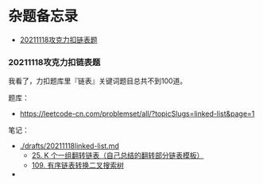 # 杂题备忘录

<!-- @import "[TOC]" {cmd="toc" depthFrom=3 depthTo=3 orderedList=false} -->

<!-- code_chunk_output -->

- [20211118攻克力扣链表题](#20211118攻克力扣链表题)

<!-- /code_chunk_output -->

### 20211118攻克力扣链表题

我看了，力扣题库里『链表』关键词题目总共不到100道。

题库：
- https://leetcode-cn.com/problemset/all/?topicSlugs=linked-list&page=1

笔记：
- [./drafts/20211118linked-list.md](./drafts/20211118linked-list.md)
  - [25. K 个一组翻转链表（自己总结的翻转部分链表模板）](./drafts/20211118linked-list.md#25-k-个一组翻转链表自己总结的翻转部分链表模板)
  - [109. 有序链表转换二叉搜索树](./drafts/20211118linked-list.md#109-有序链表转换二叉搜索树)
- 
